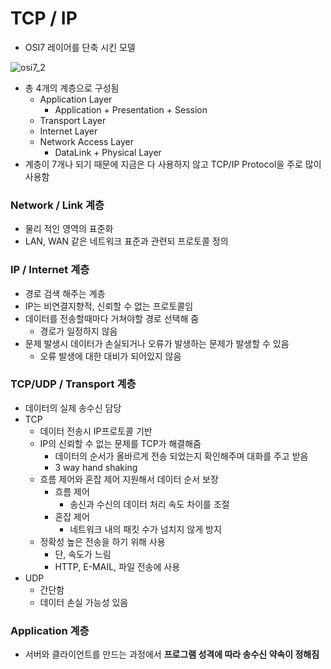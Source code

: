 # TCP / IP

-  OSI7 레이어를 단축 시킨 모델

![osi7_2](https://media.vlpt.us/images/xldksps4/post/980fe5d0-fcfe-4395-9148-0a110475ba26/image.png)

- 총 4개의 계층으로 구성됨
  - Application Layer
    - Application + Presentation + Session
  - Transport Layer
  - Internet Layer
  - Network Access Layer
    - DataLink + Physical Layer
- 계층이 7개나 되기 때문에 지금은 다 사용하지 않고 TCP/IP Protocol을 주로 많이 사용함

### Network / Link 계층

- 물리 적인 영역의 표준화
- LAN, WAN 같은 네트워크 표준과 관련되 프로토콜 정의

### IP / Internet 계층

- 경로 검색 해주는 계층
- IP는 비연결지향적, 신뢰할 수 없는 프로토콜임
- 데이터를 전송할때마다 거쳐야할 경로 선택해 줌
  - 경로가 일정하지 않음
- 문제 발생시 데이터가 손실되거나 오류가 발생하는 문제가 발생할 수 있음
  - 오류 발생에 대한 대비가 되어있지 않음

### TCP/UDP / Transport 계층

- 데이터의 실제 송수신 담당
- TCP
  - 데이터 전송시 IP프로토콜 기반
  - IP의 신뢰할 수 없는 문제를 TCP가 해결해줌
    - 데이터의 순서가 올바르게 전송 되었는지 확인해주며 대화를 주고 받음
    - 3 way hand shaking
  - 흐름 제어와 혼잡 제어 지원해서 데이터 순서 보장
    - 흐름 제어
      - 송신과 수신의 데이터 처리 속도 차이를 조절
    - 혼잡 제어
      - 네트워크 내의 패킷 수가 넘치지 않게 방지
  - 정확성 높은 전송을 하기 위해 사용
    - 단, 속도가 느림
    - HTTP, E-MAIL, 파일 전송에 사용
- UDP
  - 간단함
  - 데이터 손실 가능성 있음

### Application 계층

- 서버와 클라이언트를 만드는 과정에서 **프로그램 성격에 따라 송수신 약속이 정해짐**